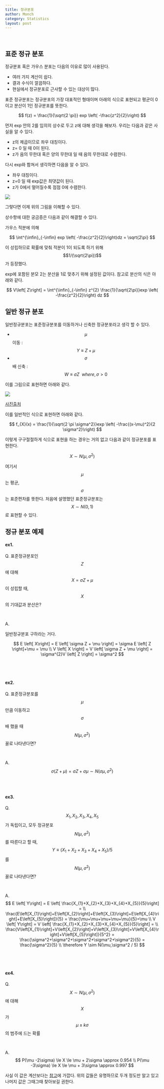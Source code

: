 ```yaml
---
title: 정규분포
author: Monch
category: Statistics
layout: post
---
```


<br>

<h2>표준 정규 분포</h2>

정규분포 혹은 가우스 분포는 다음의 이유로 많이 사용된다.

- 여러 가지 계산이 쉽다.
- 결과 수식이 깔끔하다.
- 현실에서 정규분포로 근사할 수 있는 대상이 많다.



표준 정규분포는 정규분포의 가장 대표적인 형태이며 아래의 식으로 표현되고 평균이 0이고 분산이 1인 정규분포를 뜻한다.


$$
f(z) = \frac{1}{\sqrt{2 \pi}} exp \left( -\frac{z^2}{2}\right)
$$


먼저 exp 안의 2를 임의의 상수로 두고 z에 대해 생각을 해보자. 우리는 다음과 같은 사실을 알 수 있다.

- z의 제곱이므로 좌우 대칭이다.
- z= 0 일 때 0이 된다.
- z가 음의 무한대 혹은 양의 무한대 일 때 음의 무한대로 수렴한다.



다시 exp와 함쳐서 생각하면 다음을 알 수 있다.

- 좌우 대칭이다.
- z=0 일 때 exp값은 최댓값이 된다.
- z가 0에서 멀어질수록 점점 0에 수렴한다.



<img src="{{'assets/picture/standard_normal_distribution.jpg' | relative_url}}">



그렇다면 이제 위의 그림을 이해할 수 있다.



상수항에 대한 궁금증은 다음과 같이 해결할 수 있다.

가우스 적분에 의해


$$
\int^{\infin}_{-\infin} exp \left( -\frac{z^2}{2}\right)dz = \sqrt{2\pi}
$$


이 성립하므로 확률에 맞춰 적분이 1이 되도록 하기 위해 $$1/(\sqrt{2\pi})$$가 등장했다.

exp에 포함된 분모 2는 분산을 1로 맞추기 위해 설정된 값이다. 참고로 분산의 식은 아래와 같다.


$$
V\left[ Z\right] = \int^{\infin}_{-\infin} z^{2} \frac{1}{\sqrt{2\pi}}exp \left( -\frac{z^2}{2}\right) dz
$$




<h2>일반 정규 분포</h2>

일반정규분포는 표준정규분포를 이동하거나 신축한 정규분포라고 생각 할 수 있다.

- $$\mu$$ 이동 : $$Y \equiv Z + \mu$$
- $$\sigma$$배 신축 : $$W \equiv \sigma Z \ \ where, \sigma > 0$$



이를 그림으로 표현하면 아래와 같다.



<img src="{{'assets/picture/normal_distribution.jpg' | relative_url}}">



[사진출처](https://sshsclass.net/vba/con/normaldis/)



이를 일반적인 식으로 표현하면 아래와 같다.


$$
f_{X}(x) = \frac{1}{\sqrt{2 \pi \sigma^2}}exp \left( -\frac{(x-\mu)^2}{2 \sigma^2}\right)
$$


이렇게 구구절절하게 식으로 표현을 하는 경우는 거의 없고 다음과 같이 정규분포를 표현한다.


$$
X \sim N(\mu, \sigma^2)
$$


여기서 $$\mu$$는 평균, $$\sigma$$는 표준편차를 뜻한다. 처음에 설명했던 표준정규분포는 $$X \sim N(0,1)$$로 표현할 수 있다.





<h2>정규 분포 예제</h2>

<h4>ex1.</h4>

Q. 표준정규분포인 $$Z$$에 대해 $$X= \sigma Z+\mu$$이 성립할 때, $$ X $$ 의 기대값과 분산은?

<br>

A.

일반정규분포 구하라는 거다.


$$
E \left[ X\right] = E \left[ \sigma Z + \mu \right] = \sigma E \left[ Z \right]+\mu = \mu \\
V \left[ X \right] = V \left[ \sigma Z + \mu \right] = \sigma^{2}V \left[ Z \right] = \sigma^2
$$
<br>

<br>

<h4>ex2.</h4>

Q. 표준정규분포를 $$\mu$$만큼 이동하고 $$\sigma$$ 배 했을 때 $$N(\mu, \sigma^2)$$ 꼴로 나타낸다면?

<br>

A.
$$
\sigma \left( Z + \mu\right) = \sigma Z + \sigma \mu \sim N \left( \sigma \mu , \sigma^2 \right)
$$




<br>

<br>

<h4>ex3. </h4>

Q. $$ X_{1},X_{2},X_{3},X_{4},X_{5}$$가 독립이고, 모두 정규분포 $$N \left( \mu , \sigma^2 \right)$$를 따른다고 할 때, $$ Y \equiv \left( X_{1}+X_{2}+X_{3}+X_{4}+X_{5}\right) / 5$$를 $$N(\mu, \sigma^2)$$ 꼴로 나타낸다면?

<br>

A. 
$$
E \left[ Y\right] = E \left[ \frac{X_{1}+X_{2}+X_{3}+X_{4}+X_{5}}{5}\right] = \\ \frac{E\left[X_{1}\right]+E\left[X_{2}\right]+E\left[X_{3}\right]+E\left[X_{4}\right]+E\left[X_{5}\right]}{5} = \frac{\mu+\mu+\mu+\mu+\mu}{5}=\mu \\ 
V \left[ Y\right] = V \left[ \frac{X_{1}+X_{2}+X_{3}+X_{4}+X_{5}}{5}\right] = \\ \frac{V\left[X_{1}\right]+V\left[X_{2}\right]+V\left[X_{3}\right]+V\left[X_{4}\right]+V\left[X_{5}\right]}{5^2} = \frac{\sigma^2+\sigma^2+\sigma^2+\sigma^2+\sigma^2}{5} = \frac{\sigma^2}{5} \\
\therefore Y \sim N(\mu,\sigma^2 / 5)
$$
<br>

<br>

<h4>ex4.</h4>

Q. $$X \sim N(\mu, \sigma^2)$$에 대해 $$X$$가 $$\mu \pm k \sigma$$의 범주에 드는 확률

<br>

A. 
$$
P(\mu -2\sigma) \le X \le \mu + 2\sigma \approx 0.954 \\
P(\mu -3\sigma) \le X \le \mu + 3\sigma \approx 0.997
$$


사실 이 값은 계산보다는 [참고](https://en.wikipedia.org/wiki/Standard_normal_table)에 가깝다. 위의 값들은 유명하므로 두개 정도만 알고 있고 나머지 값은 그때그때 찾아보길 권한다.